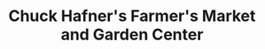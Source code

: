 ---
title: "Chuck Hafner's Farmer's Market and Garden Center"
url: /north-syracuse/chuck-hafners-farmers-market-and-garden-center/
shop: garden centre
---